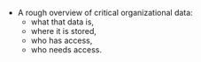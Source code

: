 
  * A rough overview of critical organizational data:
      * what that data is,
      * where it is stored, 
      * who has access, 
      * who needs access.
